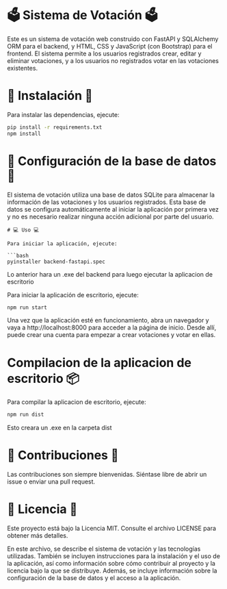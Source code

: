 # 🗳️ Sistema de Votación 🗳️

Este es un sistema de votación web construido con FastAPI y SQLAlchemy ORM para el backend, y HTML, CSS y JavaScript (con Bootstrap) para el frontend. El sistema permite a los usuarios registrados crear, editar y eliminar votaciones, y a los usuarios no registrados votar en las votaciones existentes.

# 🚀 Instalación 🚀

Para instalar las dependencias, ejecute:

```bash
pip install -r requirements.txt
npm install 
```
# 💾 Configuración de la base de datos 💾

El sistema de votación utiliza una base de datos SQLite para almacenar la información de las votaciones y los usuarios registrados. Esta base de datos se configura automáticamente al iniciar la aplicación por primera vez y no es necesario realizar ninguna acción adicional por parte del usuario.
```
# 💻 Uso 💻

Para iniciar la aplicación, ejecute:

```bash
pyinstaller backend-fastapi.spec
```
Lo anterior hara un .exe del backend para luego ejecutar la aplicacion de escritorio

Para iniciar la aplicación de escritorio, ejecute:

```bash
npm run start
```

Una vez que la aplicación esté en funcionamiento, abra un navegador y vaya a http://localhost:8000 para acceder a la página de inicio. Desde allí, puede crear una cuenta para empezar a crear votaciones y votar en ellas.

# Compilacion de la aplicacion de escritorio 📦

Para compilar la aplicacion de escritorio, ejecute:

```bash
npm run dist
```

Esto creara un .exe en la carpeta dist

# 🤝 Contribuciones 🤝

Las contribuciones son siempre bienvenidas. Siéntase libre de abrir un issue o enviar una pull request.

# 📝 Licencia 📝

Este proyecto está bajo la Licencia MIT. Consulte el archivo LICENSE para obtener más detalles.

En este archivo, se describe el sistema de votación y las tecnologías utilizadas. También se incluyen instrucciones para la instalación y el uso de la aplicación, así como información sobre cómo contribuir al proyecto y la licencia bajo la que se distribuye. Además, se incluye información sobre la configuración de la base de datos y el acceso a la aplicación.